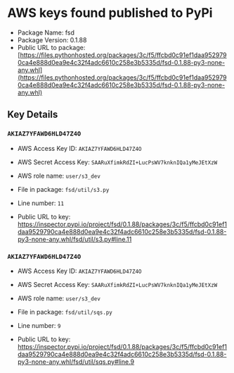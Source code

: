 # AWS keys found published to PyPi

* Package Name: fsd
* Package Version: 0.1.88
* Public URL to package: [https://files.pythonhosted.org/packages/3c/f5/ffcbd0c91ef1daa9529790ca4e888d0ea9e4c32f4adc6610c258e3b5335d/fsd-0.1.88-py3-none-any.whl](https://files.pythonhosted.org/packages/3c/f5/ffcbd0c91ef1daa9529790ca4e888d0ea9e4c32f4adc6610c258e3b5335d/fsd-0.1.88-py3-none-any.whl)

## Key Details

### `AKIAZ7YFAWD6HLD47Z4O`

* AWS Access Key ID: `AKIAZ7YFAWD6HLD47Z4O`
* AWS Secret Access Key: `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` 
* AWS role name: `user/s3_dev`
* File in package: `fsd/util/s3.py`
* Line number: `11`

* Public URL to key: https://inspector.pypi.io/project/fsd/0.1.88/packages/3c/f5/ffcbd0c91ef1daa9529790ca4e888d0ea9e4c32f4adc6610c258e3b5335d/fsd-0.1.88-py3-none-any.whl/fsd/util/s3.py#line.11



### `AKIAZ7YFAWD6HLD47Z4O`

* AWS Access Key ID: `AKIAZ7YFAWD6HLD47Z4O`
* AWS Secret Access Key: `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` 
* AWS role name: `user/s3_dev`
* File in package: `fsd/util/sqs.py`
* Line number: `9`

* Public URL to key: https://inspector.pypi.io/project/fsd/0.1.88/packages/3c/f5/ffcbd0c91ef1daa9529790ca4e888d0ea9e4c32f4adc6610c258e3b5335d/fsd-0.1.88-py3-none-any.whl/fsd/util/sqs.py#line.9


